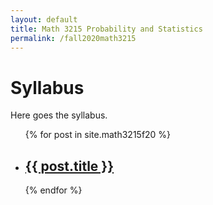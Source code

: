 ```yaml
---
layout: default
title: Math 3215 Probability and Statistics
permalink: /fall2020math3215
---
```

<body>
	<h1>Syllabus</h1>
	<p>Here goes the syllabus.</p> 
	<ul>
	  {% for post in site.math3215f20 %}
	    <li>
	      <h2><a href="{{ post.url }}">  {{ post.title }}</a></h2>
		</li>
	  {% endfor %}
	</ul>
</body>